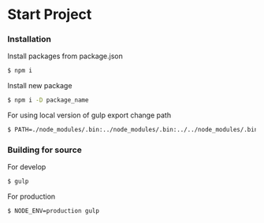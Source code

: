 # Start Project

### Installation

Install packages from package.json

```sh
$ npm i
```

Install new package

```sh
$ npm i -D package_name
```

For using local version of gulp export change path

```sh
$ PATH=./node_modules/.bin:../node_modules/.bin:../../node_modules/.bin:$PATH
```

### Building for source

For develop

```sh
$ gulp
```


For production

```sh
$ NODE_ENV=production gulp
```
